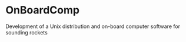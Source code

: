 # OnBoardComp
Development of a Unix distribution and on-board computer software for sounding rockets
